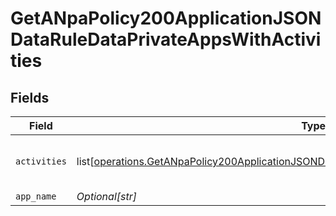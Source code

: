 # GetANpaPolicy200ApplicationJSONDataRuleDataPrivateAppsWithActivities


## Fields

| Field                                                                                                                                                                                                            | Type                                                                                                                                                                                                             | Required                                                                                                                                                                                                         | Description                                                                                                                                                                                                      | Example                                                                                                                                                                                                          |
| ---------------------------------------------------------------------------------------------------------------------------------------------------------------------------------------------------------------- | ---------------------------------------------------------------------------------------------------------------------------------------------------------------------------------------------------------------- | ---------------------------------------------------------------------------------------------------------------------------------------------------------------------------------------------------------------- | ---------------------------------------------------------------------------------------------------------------------------------------------------------------------------------------------------------------- | ---------------------------------------------------------------------------------------------------------------------------------------------------------------------------------------------------------------- |
| `activities`                                                                                                                                                                                                     | list[[operations.GetANpaPolicy200ApplicationJSONDataRuleDataPrivateAppsWithActivitiesActivities](undefined/models/operations/getanpapolicy200applicationjsondataruledataprivateappswithactivitiesactivities.md)] | :heavy_minus_sign:                                                                                                                                                                                               | N/A                                                                                                                                                                                                              | [object Object],[object Object]                                                                                                                                                                                  |
| `app_name`                                                                                                                                                                                                       | *Optional[str]*                                                                                                                                                                                                  | :heavy_minus_sign:                                                                                                                                                                                               | N/A                                                                                                                                                                                                              | <string>                                                                                                                                                                                                         |